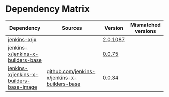 # Dependency Matrix

Dependency | Sources | Version | Mismatched versions
---------- | ------- | ------- | -------------------
[jenkins-x/jx](https://github.com/jenkins-x/jx) |  | [2.0.1087](https://github.com/jenkins-x/jx/releases/tag/v2.0.1087) | 
[jenkins-x/jenkins-x-builders-base](https://github.com/jenkins-x/jenkins-x-builders-base) |  | [0.0.75](https://github.com/jenkins-x/jenkins-x-builders-base/releases/tag/v0.0.75) | 
[jenkins-x/jenkins-x-builders-base-image](https://github.com/jenkins-x/jenkins-x-builders-base-image) | [github.com/jenkins-x/jenkins-x-builders-base](https://github.com/jenkins-x/jenkins-x-builders-base) | [0.0.34]() | 
